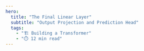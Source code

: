 ```yaml
---
hero:
  title: "The Final Linear Layer"
  subtitle: "Output Projection and Prediction Head"
  tags:
    - "🏗️ Building a Transformer"
    - "⏱️ 12 min read"
---
```


